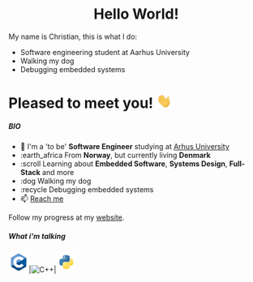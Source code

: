 <h1 align="center">Hello World!</h1>

<p>My name is Christian, this is what I do:</p>
<ul>
  <li>Software engineering student at Aarhus University</li>
  <li>Walking my dog</li>
  <li>Debugging embedded systems</li>
</ul>
<h1>Pleased to meet you! <img src="https://raw.githubusercontent.com/ABSphreak/ABSphreak/master/gifs/Hi.gif" width="30px"></h1>

##### BIO
- 🏢 I'm a 'to be' **Software Engineer** studying at [Arhus University](https://international.au.dk/)
- :earth_africa From **Norway**, but currently living **Denmark**
- :scroll Learning about **Embedded Software**, **Systems Design**, **Full-Stack** and more
- :dog Walking my dog
- :recycle Debugging embedded systems
- 📫 [Reach me](https://github.com/lundchristian)

Follow my progress at my [website](https://lundchristian.github.io/).

##### What i'm talking
<img title="C" alt="C" width="40px" src="https://raw.githubusercontent.com/github/explore/master/topics/c/c.png"/>|<img title="C++" alt="C++" width="40px" src="https://raw.githubusercontent.com/isocpp/logos/master/cpp_logo.png"/>|<img title="Python" alt="Python" width="40px" src="https://raw.githubusercontent.com/github/explore/master/topics/python/python.png"/>

<!---
lundchristian/lundchristian is a ✨ special ✨ repository because its `README.md` (this file) appears on your GitHub profile.
You can click the Preview link to take a look at your changes.

- How to push to github
git add README.md
git commit README.md -m "Updating my profile READEME file"
git push origin main
--->
